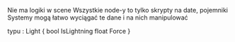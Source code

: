 
Nie ma logiki w scene
Wszystkie node-y to tylko skrypty na date, pojemniki
Systemy mogą łatwo wyciągać te dane i na nich manipulować

typu :
Light
{
bool IsLightning
float Force
}